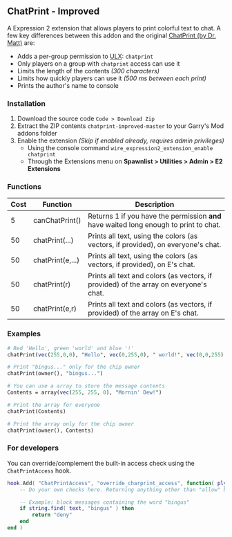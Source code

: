 ## ChatPrint - Improved

A Expression 2 extension that allows players to print colorful text to chat. A few key differences between this addon and the original [ChatPrint (by Dr. Matt)](https://github.com/MattJeanes/ChatPrint) are:

* Adds a per-group permission to [ULX](https://ulyssesmod.net/downloads.php): `chatprint`
* Only players on a group with `chatprint` access can use it
* Limits the length of the contents _(300 characters)_
* Limits how quickly players can use it _(500 ms between each print)_
* Prints the author's name to console

### Installation

1. Download the source code `Code > Download Zip`
2. Extract the ZIP contents `chatprint-improved-master` to your Garry's Mod addons folder
3. Enable the extension *(Skip if enabled already, requires admin privileges)*
	* Using the console command `wire_expression2_extension_enable chatprint`
	* Through the Extensions menu on **Spawnlist > Utilities > Admin > E2 Extensions**

### Functions

Cost | Function				| Description
---- | -------------------- | -----------
5    | canChatPrint()		| Returns 1 if you have the permission **and** have waited long enough to print to chat.
50   | chatPrint(...)		| Prints all text, using the colors (as vectors, if provided), on everyone's chat.
50   | chatPrint(e,...)		| Prints all text, using the colors (as vectors, if provided), on E's chat.
50   | chatPrint(r)			| Prints all text and colors (as vectors, if provided) of the array on everyone's chat.
50   | chatPrint(e,r)		| Prints all text and colors (as vectors, if provided) of the array on E's chat.

### Examples

```perl
# Red 'Hello', green 'world' and blue '!'
chatPrint(vec(255,0,0), "Hello", vec(0,255,0), " world!", vec(0,0,255), "!")
```

```perl
# Print "bingus..." only for the chip owner
chatPrint(owner(), "bingus...")
```

```perl
# You can use a array to store the message contents
Contents = array(vec(255, 255, 0), "Mornin' Dew!")

# Print the array for everyone
chatPrint(Contents)

# Print the array only for the chip owner
chatPrint(owner(), Contents)
```

### For developers

You can override/complement the built-in access check using the `ChatPrintAccess` hook.

```lua
hook.Add( "ChatPrintAccess", "override_charprint_access", function( ply, text )
	-- Do your own checks here. Returning anything other than "allow" blocks chatprint.

	-- Example: block messages containing the word "bingus"
	if string.find( text, "bingus" ) then
		return "deny"
	end
end )
```